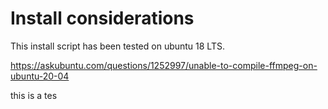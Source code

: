 # Install considerations

This install script has been tested on ubuntu 18 LTS.


https://askubuntu.com/questions/1252997/unable-to-compile-ffmpeg-on-ubuntu-20-04


this is a tes 